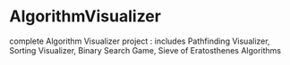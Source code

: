 # AlgorithmVisualizer 
complete Algorithm Visualizer project : includes Pathfinding Visualizer, Sorting Visualizer, Binary Search Game, Sieve of Eratosthenes Algorithms
